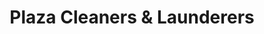 ---
title: "Plaza Cleaners & Launderers"
url: /maple-grove/plaza-cleaners-and-launderers/
shop: laundry
---